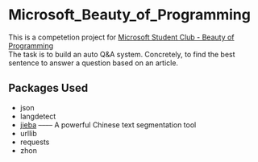 # Microsoft_Beauty_of_Programming

This is a competetion project for [Microsoft Student Club - Beauty of Programming](http://studentclub.msra.cn/bop2017/)<br>
The task is to build an auto Q&A system. Concretely, to find the best sentence to answer a question based on an article.<br>

## Packages Used
* json
* langdetect
* [jieba](https://github.com/fxsjy/jieba) –––– A powerful Chinese text segmentation tool
* urllib
* requests
* zhon
